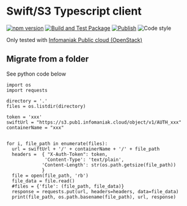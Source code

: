 # Swift/S3 Typescript client

[![npm version](https://img.shields.io/npm/v/@nexys/swifts3-client.svg)](https://www.npmjs.com/package/@nexys/swifts3-client)
[![Build and Test Package](https://github.com/nexys-system/swifts3-client/actions/workflows/test.yml/badge.svg)](https://github.com/nexys-system/swifts3-client/actions/workflows/test.yml)
[![Publish](https://github.com/nexys-system/swifts3-client/actions/workflows/publish.yml/badge.svg)](https://github.com/nexys-system/swifts3-client/actions/workflows/publish.yml)
![Code style](https://img.shields.io/badge/code_style-prettier-ff69b4.svg)

Only tested with [Infomaniak Public cloud (OpenStack)](https://www.infomaniak.com/en/hosting/public-cloud)

## Migrate from a folder

See python code below

```
import os
import requests

directory = '.'
files = os.listdir(directory)

token = 'xxx'
swiftUrl = "https://s3.pub1.infomaniak.cloud/object/v1/AUTH_xxx"
containerName = "xxx"


for i, file_path in enumerate(files):
  url = swiftUrl + '/' + containerName + '/' + file_path
  headers =  { "X-Auth-Token": token,
              'Content-Type': 'text/plain',
             'Content-Length': str(os.path.getsize(file_path))
             }
  file = open(file_path, 'rb')
  file_data = file.read()
  #files = {'file': (file_path, file_data)}
  response = requests.put(url, headers=headers, data=file_data)
  print(file_path, os.path.basename(file_path), url, response)
```

